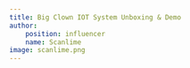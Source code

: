 ```yaml
---
title: Big Clown IOT System Unboxing & Demo
author:
    position: influencer
    name: Scanlime
image: scanlime.png
---
```

